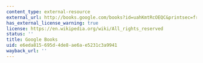 ```yaml
---
content_type: external-resource
external_url: http://books.google.com/books?id=uahKmtRcOEQC&printsec=frontcover
has_external_license_warning: true
license: https://en.wikipedia.org/wiki/All_rights_reserved
status: ''
title: Google Books
uid: e6eda815-695d-4de8-ae6a-e5231c3a9941
wayback_url: ''
---
```

